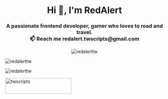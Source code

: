 <h1 align="center">Hi 👋, I'm RedAlert</h1>
<h3 align="center">
    A passionate frontend developer, gamer who loves to read and travel.<br>
    📫 Reach me redalert.twscripts@gmail.com
</h3>

<p align="center">
    <img src="https://komarev.com/ghpvc/?username=redalerttw&label=Profile%20views&color=0e75b6&style=flat" alt="redalerttw" />
</p>

<p>
    <img align="center" src="https://github-readme-stats.vercel.app/api?username=redalerttw&show_icons=true&theme=dark&locale=en" alt="redalerttw" />
</p>

<p>
    <img align="center" src="https://github-readme-streak-stats.herokuapp.com/?user=redalerttw&theme=dark" alt="redalerttw" />
</p>

<p>
    <a href="https://www.buymeacoffee.com/twscripts">
        <img align="left" src="https://cdn.buymeacoffee.com/buttons/v2/default-yellow.png" height="50" width="210" alt="twscripts" />
    </a>
</p>
